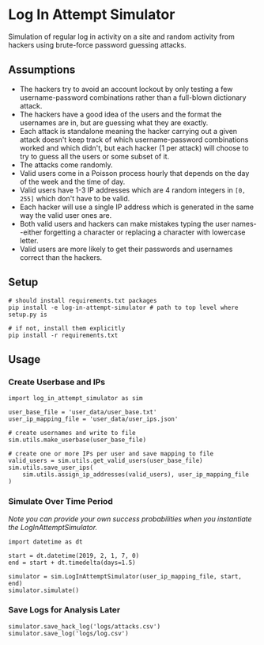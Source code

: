 # Log In Attempt Simulator
Simulation of regular log in activity on a site and random activity from hackers using brute-force password guessing attacks.

## Assumptions
- The hackers try to avoid an account lockout by only testing a few username-password combinations rather than a full-blown dictionary attack.
- The hackers have a good idea of the users and the format the usernames are in, but are guessing what they are exactly.
- Each attack is standalone meaning the hacker carrying out a given attack doesn't keep track of which username-password combinations worked and which didn't, but each hacker (1 per attack) will choose to try to guess all the users or some subset of it.
- The attacks come randomly.
- Valid users come in a Poisson process hourly that depends on the day of the week and the time of day.
- Valid users have 1-3 IP addresses which are 4 random integers in `[0, 255]` which don't have to be valid.
- Each hacker will use a single IP address which is generated in the same way the valid user ones are.
- Both valid users and hackers can make mistakes typing the user names--either forgetting a character or replacing a character with lowercase letter.
- Valid users are more likely to get their passwords and usernames correct than the hackers.

## Setup
```
# should install requirements.txt packages
pip install -e log-in-attempt-simulator # path to top level where setup.py is

# if not, install them explicitly
pip install -r requirements.txt
```

## Usage

### Create Userbase and IPs
```
import log_in_attempt_simulator as sim

user_base_file = 'user_data/user_base.txt'
user_ip_mapping_file = 'user_data/user_ips.json'

# create usernames and write to file
sim.utils.make_userbase(user_base_file)

# create one or more IPs per user and save mapping to file
valid_users = sim.utils.get_valid_users(user_base_file)
sim.utils.save_user_ips(
    sim.utils.assign_ip_addresses(valid_users), user_ip_mapping_file
)
```

### Simulate Over Time Period
*Note you can provide your own success probabilities when you instantiate the LogInAttemptSimulator.*
```
import datetime as dt

start = dt.datetime(2019, 2, 1, 7, 0)
end = start + dt.timedelta(days=1.5)

simulator = sim.LogInAttemptSimulator(user_ip_mapping_file, start, end)
simulator.simulate()
```

### Save Logs for Analysis Later
```
simulator.save_hack_log('logs/attacks.csv')
simulator.save_log('logs/log.csv')
```
